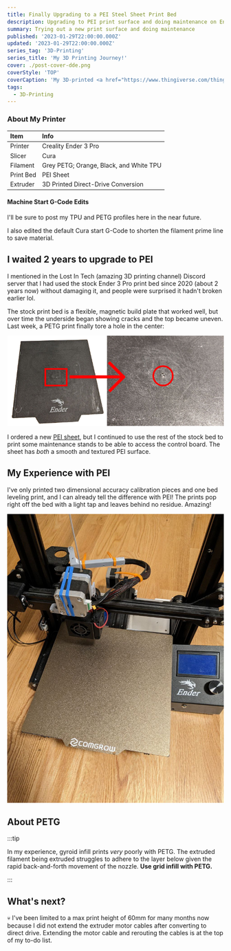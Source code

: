 ```yaml
---
title: Finally Upgrading to a PEI Steel Sheet Print Bed
description: Upgrading to PEI print surface and doing maintenance on Ender 3 Pro
summary: Trying out a new print surface and doing maintenance
published: '2023-01-29T22:00:00.000Z'
updated: '2023-01-29T22:00:00.000Z'
series_tag: '3D-Printing'
series_title: 'My 3D Printing Journey!'
cover: ./post-cover-dde.png
coverStyle: 'TOP'
coverCaption: 'My 3D-printed <a href="https://www.thingiverse.com/thing:3386628">direct drive adapter</a>; I recommend finding another design with the extruder closer to the hot end'
tags:
  - 3D-Printing
---
```


### About My Printer

| Item      | Info                                    |
| :-------- | :-------------------------------------- |
| Printer   | Creality Ender 3 Pro                    |
| Slicer    | Cura                                    |
| Filament  | Grey PETG; Orange, Black, and White TPU |
| Print Bed | PEI Sheet                               |
| Extruder  | 3D Printed Direct-Drive Conversion      |

#### Machine Start G-Code Edits

I'll be sure to post my TPU and PETG profiles here in the near future.

I also edited the default Cura start G-Code to shorten the filament prime line to save material.

## I waited 2 years to upgrade to PEI

I mentioned in the Lost In Tech (amazing 3D printing channel) Discord server that I had used the stock Ender 3 Pro print bed since 2020 (about 2 years now) without damaging it, and people were surprised it hadn't broken earlier lol.

The stock print bed is a flexible, magnetic build plate that worked well, but over time the underside began showing cracks and the top became uneven. Last week, a PETG print finally tore a hole in the  center:

![stock Ender 3 Pro print bed with damage](./stock-print-bed-damage.png)

I ordered a new [PEI sheet](https://www.amazon.com/dp/B09TVGDJYP/), but I continued to use the rest of the stock bed to print some maintenance stands to be able to access the control board. The sheet has *both* a smooth and textured PEI surface. 

## My Experience with PEI

I've only printed two dimensional accuracy calibration pieces and one bed leveling print, and I can already tell the difference with PEI! The prints pop right off the bed with a light tap and leaves behind no residue. Amazing!

![PEI steel sheet print surface](./pei-sheet.jpg)

## About PETG

:::tip

In my experience, gyroid infill prints *very* poorly with PETG. The extruded filament being extruded struggles to adhere to the layer below given the rapid back-and-forth movement of the nozzle. __Use grid infill with PETG.__

:::

## What's next?

💀 I've been limited to a max print height of 60mm for many months now because I did not extend the extruder motor cables after converting to direct drive. Extending the motor cable and rerouting the cables is at the top of my to-do list.
